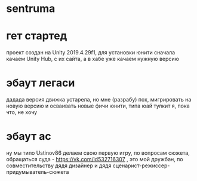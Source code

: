 # sentruma
# гет стартед
проект создан на Unity 2019.4.29f1, для установки юнити сначала качаем Unity Hub, с их сайта, а в хабе уже качаем нужную версию
# эбаут легаси
дадада версия движка устарела, но мне (разрабу) пох, мигрировать на новую версию и осваивать новые фичи юнити, типа юай тулкит я, пока что, не хочу
# эбаут ас
ну мы типо Ustinov86 делаем свою первую игру, по вопросам сюжета, обращаться суда - https://vk.com/id532716307 , это мой дружбан, по совместительству дядя дизайнер и дядя сценарист-режиссер-придумыватель-сюжета